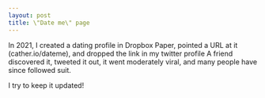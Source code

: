 ```yaml
---
layout: post
title: \"Date me\" page
---
```


In 2021, I created a dating profile in Dropbox Paper, pointed a URL at it (cather.io/dateme), and dropped the link in my twitter profile
A friend discovered it, tweeted it out, it went moderately viral, and many people have since followed suit.

I try to keep it updated!
